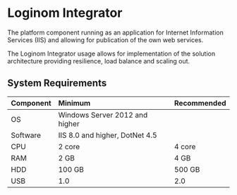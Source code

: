 # Loginom Integrator

The platform component running as an application for Internet Information Services (IIS) and allowing for publication of the own web services.

The Loginom Integrator usage allows for implementation of the solution architecture providing resilience, load balance and scaling out.

## System Requirements

| Component | Minimum | Recommended |
|:--------- |:-------------|:------------- |
| OS | Windows Server 2012 and higher | |
| Software | IIS 8.0 and higher, DotNet 4.5 | |
| CPU | 2 core | 4 core |
| RAM | 2 GB | 4 GB |
| HDD | 100 GB | 500 GB |
| USB | 1.0 | 2.0 |
